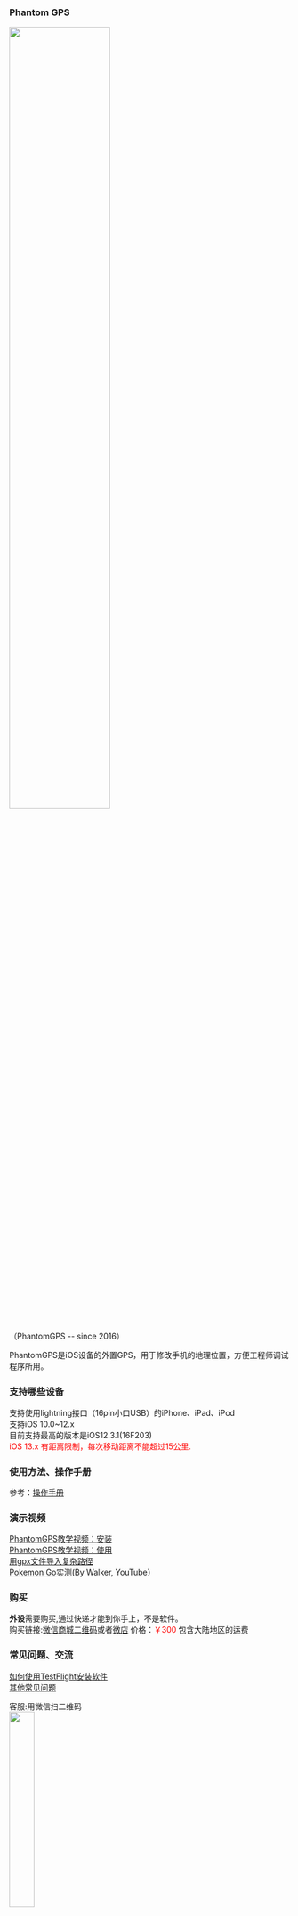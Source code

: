 ### Phantom GPS

<img src="http://phantomgps.com/assets/both.jpg" width="60%" ><br>
（PhantomGPS -- since 2016）

PhantomGPS是iOS设备的外置GPS，用于修改手机的地理位置，方便工程师调试程序所用。
### 支持哪些设备
支持使用lightning接口（16pin小口USB）的iPhone、iPad、iPod<br>
支持iOS 10.0~12.x<br>
目前支持最高的版本是iOS12.3.1(16F203) <br><font  color="red">iOS 13.x 有距离限制，每次移动距离不能超过15公里.</font> 

### 使用方法、操作手册
参考：[操作手册](http://phantomgps.com/manual)  <br>

### 演示视频

[PhantomGPS教学视频：安装](http://player.youku.com/embed/XNDIyMjUyMzA4OA==)<br>
[PhantomGPS教学视频：使用](http://player.youku.com/embed/XNDIyMjg4NTgwMA==)<br>
[用gpx文件导入复杂路径](http://player.youku.com/embed/XNDIyMjg4NTA0NA==)<br>
[Pokemon Go实测](https://youtu.be/WFP0DbKKfWs)(By Walker, YouTube）<br>

### 购买
**外设**需要购买,通过快递才能到你手上，不是软件。<br>
购买链接:[微信商城二维码](http://phantomgps.com/assets/gh_e91036b77b64_430.jpg)或者[微店](https://weidian.com/?userid=1183354983) 价格：<font  color="red">￥300</font> 包含大陆地区的运费<br>


### 常见问题、交流
[如何使用TestFlight安装软件](https://jingyan.baidu.com/article/63f23628276e1d0209ab3d10.html)<br>
[其他常见问题](http://phantomgps.com/faq)

客服:用微信扫二维码<br>
<img src="http://phantomgps.com/assets/wcqr.jpg" width="30%" ><br>
